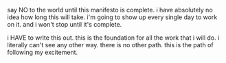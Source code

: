 say NO to the world until this manifesto is complete. i have absolutely no idea how long this will take. i'm going to show up every single day to work on it. and i won't stop until it's complete.

i HAVE to write this out. this is the foundation for all the work that i will do. i literally can't see any other way. there is no other path. this is the path of following my excitement.


